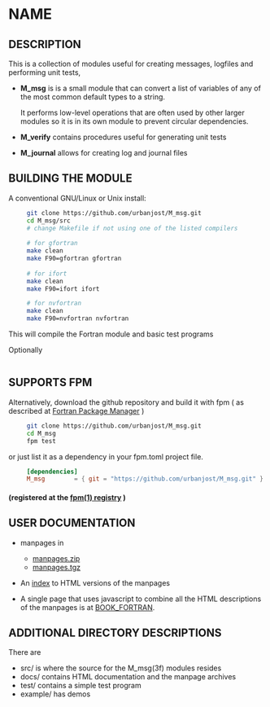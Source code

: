 # NAME

## DESCRIPTION
This is a collection of modules useful for creating messages, logfiles and
performing unit tests, 

 + **M_msg** is is a small module that can convert a list of variables of any of
   the most common default types to a string.

   It performs low-level operations that are often used by other larger
   modules so it is in its own module to prevent circular dependencies.

 + **M_verify** contains procedures useful for generating unit tests

 + **M_journal** allows for creating log and journal files


## BUILDING THE MODULE
A conventional GNU/Linux or Unix install:

```bash
     git clone https://github.com/urbanjost/M_msg.git
     cd M_msg/src
     # change Makefile if not using one of the listed compilers
     
     # for gfortran
     make clean
     make F90=gfortran gfortran
     
     # for ifort
     make clean
     make F90=ifort ifort

     # for nvfortran
     make clean
     make F90=nvfortran nvfortran
```
This will compile the Fortran module and basic test
programs 

Optionally
```bash
```

## SUPPORTS FPM

Alternatively, download the github repository and
build it with fpm ( as described at [Fortran Package
Manager](https://github.com/fortran-lang/fpm) )

```bash
     git clone https://github.com/urbanjost/M_msg.git
     cd M_msg
     fpm test
```

or just list it as a dependency in your fpm.toml project file.

```toml
     [dependencies]
     M_msg        = { git = "https://github.com/urbanjost/M_msg.git" }
```

#### (registered at the [fpm(1) registry](https://github.com/fortran-lang/fpm-registry) )

## USER DOCUMENTATION
   
 - manpages in 
    + [manpages.zip](https://urbanjost.github.io/M_msg/manpages.zip) 
    + [manpages.tgz](https://urbanjost.github.io/M_msg/manpages.tgz) 

 - An [index](https://urbanjost.github.io/M_msg/man3.html) to HTML versions
   of the manpages 

 - A single page that uses javascript to combine all the HTML descriptions
   of the manpages is at
   [BOOK_FORTRAN](https://urbanjost.github.io/M_msg/BOOK_M_strings.html).

## ADDITIONAL DIRECTORY DESCRIPTIONS
There are 

   - src/ is where the source for the M_msg(3f) modules resides 
   - docs/ contains HTML documentation and the manpage archives 
   - test/ contains a simple test program 
   - example/ has demos
